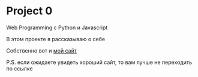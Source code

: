 # Project 0
Web Programming с Python и Javascript

В этом проекте я рассказываю о себе

Собственно вот и [мой сайт](https://imranissimo.github.io/project0-Imranissimo/main.html)

P.S. если ожидаете увидеть хороший сайт, то вам лучше не переходить по ссылке
